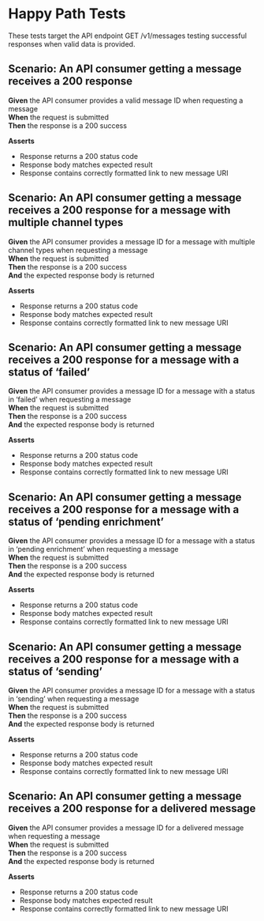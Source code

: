 # Happy Path Tests

These tests target the API endpoint GET /v1/messages testing successful responses when valid data is provided.


## Scenario: An API consumer getting a message receives a 200 response

**Given** the API consumer provides a valid message ID when requesting a message
<br/>
**When** the request is submitted
<br/>
**Then** the response is a 200 success
<br/>

**Asserts**
- Response returns a 200 status code
- Response body matches expected result
- Response contains correctly formatted link to new message URI


## Scenario: An API consumer getting a message receives a 200 response for a message with multiple channel types

**Given** the API consumer provides a message ID for a message with multiple channel types when requesting a message
<br/>
**When** the request is submitted
<br/>
**Then** the response is a 200 success
<br/>
**And** the expected response body is returned
<br/>

**Asserts**
- Response returns a 200 status code
- Response body matches expected result
- Response contains correctly formatted link to new message URI


## Scenario: An API consumer getting a message receives a 200 response for a message with a status of ‘failed’

**Given** the API consumer provides a message ID for a message with a status in ‘failed’ when requesting a message
<br/>
**When** the request is submitted
<br/>
**Then** the response is a 200 success
<br/>
**And** the expected response body is returned
<br/>

**Asserts**
- Response returns a 200 status code
- Response body matches expected result
- Response contains correctly formatted link to new message URI


## Scenario: An API consumer getting a message receives a 200 response for a message with a status of ‘pending enrichment’

**Given** the API consumer provides a message ID for a message with a status in ‘pending enrichment’ when requesting a message
<br/>
**When** the request is submitted
<br/>
**Then** the response is a 200 success
<br/>
**And** the expected response body is returned
<br/>

**Asserts**
- Response returns a 200 status code
- Response body matches expected result
- Response contains correctly formatted link to new message URI


## Scenario: An API consumer getting a message receives a 200 response for a message with a status of ‘sending’

**Given** the API consumer provides a message ID for a message with a status in ‘sending’ when requesting a message
<br/>
**When** the request is submitted
<br/>
**Then** the response is a 200 success
<br/>
**And** the expected response body is returned
<br/>

**Asserts**
- Response returns a 200 status code
- Response body matches expected result
- Response contains correctly formatted link to new message URI


## Scenario: An API consumer getting a message receives a 200 response for a delivered message

**Given** the API consumer provides a message ID for a delivered message when requesting a message
<br/>
**When** the request is submitted
<br/>
**Then** the response is a 200 success
<br/>
**And** the expected response body is returned
<br/>

**Asserts**
- Response returns a 200 status code
- Response body matches expected result
- Response contains correctly formatted link to new message URI

